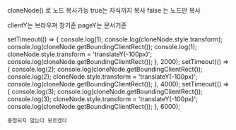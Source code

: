 cloneNode() 로 노드 복사가능 true는 자식까지 복사 false 는 노드만 복사

clientY는 브라우져 창기준
pageY는 문서기준

setTimeout(() => {
console.log(1);
console.log(cloneNode.style.transform);
console.log(cloneNode.getBoundingClientRect());
console.log(1);
cloneNode.style.transform = 'translateY(-100px)';
console.log(cloneNode.getBoundingClientRect());
}, 2000);
setTimeout(() => {
console.log(2);
console.log(cloneNode.getBoundingClientRect());
console.log(2);
cloneNode.style.transform = 'translateY(-100px)';
console.log(cloneNode.getBoundingClientRect());
}, 4000);
setTimeout(() => {
console.log(3);
console.log(cloneNode.getBoundingClientRect());
console.log(3);
cloneNode.style.transform = 'translateY(-100px)';
console.log(cloneNode.getBoundingClientRect());
}, 6000);

    중첩되지 않는다 모르겠다
